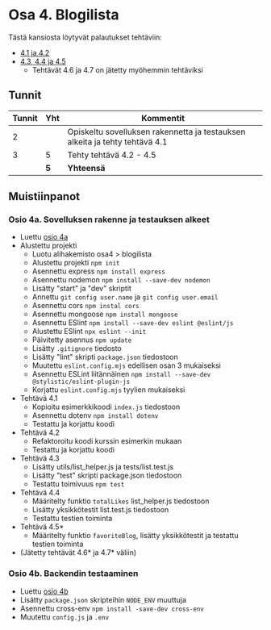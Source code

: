 # Osa 4. Blogilista

Tästä kansiosta löytyvät palautukset tehtäviin:
- [4.1 ja 4.2](https://fullstackopen.com/osa4/sovelluksen_rakenne_ja_testauksen_alkeet#tehtavat-4-1-4-2)
- [4.3, 4.4 ja 4.5](https://fullstackopen.com/osa4/sovelluksen_rakenne_ja_testauksen_alkeet#tehtavat-4-3-4-7)
  - Tehtävät 4.6 ja 4.7 on jätetty myöhemmin tehtäviksi

## Tunnit

| Tunnit | Yht | Kommentit |
| ------ | --- | --------- |
| 2 |   | Opiskeltu sovelluksen rakennetta ja testauksen alkeita ja tehty tehtävä 4.1 |
| 3 | 5  | Tehty tehtävä 4.2 - 4.5 |
|   | **5** | **Yhteensä** |

## Muistiinpanot

### Osio 4a. Sovelluksen rakenne ja testauksen alkeet
- Luettu [osio 4a](https://fullstackopen.com/osa4/sovelluksen_rakenne_ja_testauksen_alkeet)
- Alustettu projekti
  - Luotu alihakemisto osa4 > blogilista
  - Alustettu projekti `npm init`
  - Asennettu express `npm install express`
  - Asennettu nodemon `npm install --save-dev nodemon`
  - Lisätty "start" ja "dev" skriptit
  - Annettu `git config user.name` ja `git config user.email`
  - Asennettu cors `npm instal cors`
  - Asennettu mongoose `npm install mongoose`
  - Asennettu ESlint `npm install --save-dev eslint @eslint/js`
  - Alustettu ESlint `npx eslint --init`
  - Päivitetty asennus `npm update`
  - Lisätty `.gitignore` tiedosto
  - Lisätty "lint" skripti `package.json` tiedostoon
  - Muutettu `eslint.config.mjs` edellisen osan 3 mukaiseksi
  - Asennettu ESLint liitännäinen `npm install --save-dev @stylistic/eslint-plugin-js`
  - Korjattu `eslint.config.mjs` tyylien mukaiseksi
- Tehtävä 4.1
  - Kopioitu esimerkkikoodi `index.js` tiedostoon
  - Asennettu dotenv `npm install dotenv`
  - Testattu ja korjattu koodi
- Tehtävä 4.2
  - Refaktoroitu koodi kurssin esimerkin mukaan
  - Testattu ja korjattu koodi
- Tehtävä 4.3
  - Lisätty utils/list_helper.js ja tests/list.test.js
  - Lisätty "test" skripti package.json tiedostoon
  - Testattu toimivuus `npm test`
- Tehtävä 4.4
  - Määritelty funktio `totalLikes` list_helper.js tiedostoon
  - Lisätty yksikkötestit list.test.js tiedostoon
  - Testattu testien toiminta
- Tehtävä 4.5*
  - Määritelty funktio `favoriteBlog`, lisätty yksikkötestit ja testattu testien toiminta
- (Jätetty tehtävät 4.6* ja 4.7* väliin)

### Osio 4b. Backendin testaaminen
- Luettu [osio 4b](https://fullstackopen.com/osa4/backendin_testaaminen)
- Lisätty `package.json` skripteihin `NODE_ENV` muuttuja
- Asennettu cross-env `npm install -save-dev cross-env`
- Muutettu `config.js` ja `.env`


